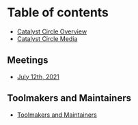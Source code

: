 # Table of contents

* [Catalyst Circle Overview](catalyst-circle-overview.md)
* [Catalyst Circle Media](README.md)


## Meetings

* [July 12th, 2021](meetings/july-12th-2021.md)

## Toolmakers and Maintainers

* [Toolmakers and Maintainers](toolmakers-and-maintainers/untitled.md)

